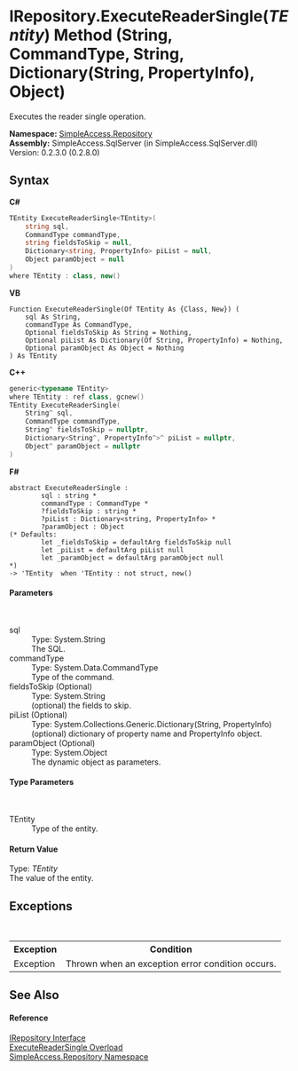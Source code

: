 # IRepository.ExecuteReaderSingle(*TEntity*) Method (String, CommandType, String, Dictionary(String, PropertyInfo), Object)
 

Executes the reader single operation.

**Namespace:**&nbsp;<a href="41571b4f-ca9a-e902-c5ef-a7c14c631bb2">SimpleAccess.Repository</a><br />**Assembly:**&nbsp;SimpleAccess.SqlServer (in SimpleAccess.SqlServer.dll) Version: 0.2.3.0 (0.2.8.0)

## Syntax

**C#**<br />
``` C#
TEntity ExecuteReaderSingle<TEntity>(
	string sql,
	CommandType commandType,
	string fieldsToSkip = null,
	Dictionary<string, PropertyInfo> piList = null,
	Object paramObject = null
)
where TEntity : class, new()

```

**VB**<br />
``` VB
Function ExecuteReaderSingle(Of TEntity As {Class, New}) ( 
	sql As String,
	commandType As CommandType,
	Optional fieldsToSkip As String = Nothing,
	Optional piList As Dictionary(Of String, PropertyInfo) = Nothing,
	Optional paramObject As Object = Nothing
) As TEntity
```

**C++**<br />
``` C++
generic<typename TEntity>
where TEntity : ref class, gcnew()
TEntity ExecuteReaderSingle(
	String^ sql, 
	CommandType commandType, 
	String^ fieldsToSkip = nullptr, 
	Dictionary<String^, PropertyInfo^>^ piList = nullptr, 
	Object^ paramObject = nullptr
)
```

**F#**<br />
``` F#
abstract ExecuteReaderSingle : 
        sql : string * 
        commandType : CommandType * 
        ?fieldsToSkip : string * 
        ?piList : Dictionary<string, PropertyInfo> * 
        ?paramObject : Object 
(* Defaults:
        let _fieldsToSkip = defaultArg fieldsToSkip null
        let _piList = defaultArg piList null
        let _paramObject = defaultArg paramObject null
*)
-> 'TEntity  when 'TEntity : not struct, new()

```


#### Parameters
&nbsp;<dl><dt>sql</dt><dd>Type: System.String<br />The SQL.</dd><dt>commandType</dt><dd>Type: System.Data.CommandType<br />Type of the command.</dd><dt>fieldsToSkip (Optional)</dt><dd>Type: System.String<br />(optional) the fields to skip.</dd><dt>piList (Optional)</dt><dd>Type: System.Collections.Generic.Dictionary(String, PropertyInfo)<br />(optional) dictionary of property name and PropertyInfo object.</dd><dt>paramObject (Optional)</dt><dd>Type: System.Object<br />The dynamic object as parameters.</dd></dl>

#### Type Parameters
&nbsp;<dl><dt>TEntity</dt><dd>Type of the entity.</dd></dl>

#### Return Value
Type: *TEntity*<br />The value of the entity.

## Exceptions
&nbsp;<table><tr><th>Exception</th><th>Condition</th></tr><tr><td>Exception</td><td>Thrown when an exception error condition occurs.</td></tr></table>

## See Also


#### Reference
<a href="fd07fd9c-c261-ae68-1133-7b203b4c101f">IRepository Interface</a><br /><a href="30ff4b55-3f58-e9a4-9d5c-fb7a2c050ad7">ExecuteReaderSingle Overload</a><br /><a href="41571b4f-ca9a-e902-c5ef-a7c14c631bb2">SimpleAccess.Repository Namespace</a><br />